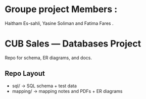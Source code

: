 # Groupe project Members :

Haitham Es-sahli, Yasine Soliman and Fatima Fares .

# CUB Sales — Databases Project

Repo for schema, ER diagrams, and docs.

## Repo Layout

- sql/ → SQL schema + test data
- mapping/ → mapping notes and PDFs + ER diagrams


